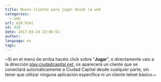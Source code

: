 ```yaml
---
title: Nuevo cliente para jugar desde la web
categories:
  - web
url: 428.html
id: 428
date: 2017-03-24 23:46:52
author:
language: es
tags:
---
```


~Si en el menú de arriba hacéis click sobre "**Jugar**", o directamente vais a la dirección [play.ciudadcapital.net](http://play.ciudadcapital.net), os aparecerá un cliente que se conectará automáticamente a Ciudad Capital desde cualquier parte, sin tener que utilizar ninguna aplicación específica ni un cliente telnet básico.~
